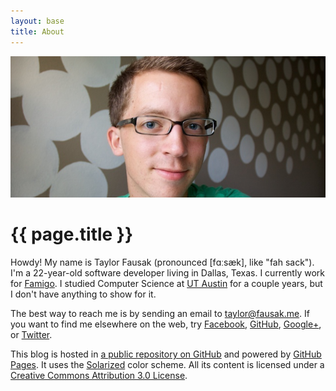 ```yaml
---
layout: base
title: About
---
```


![Portrait][1]

# {{ page.title }}

Howdy! My name is Taylor Fausak (pronounced \[fɑːsæk\], like "fah
sack"). I'm a 22-year-old software developer living in Dallas,
Texas. I currently work for [Famigo][2]. I studied Computer Science
at [UT Austin][3] for a couple years, but I don't have anything to
show for it.

The best way to reach me is by sending an email to [taylor@fausak.me][4].
If you want to find me elsewhere on the web, try [Facebook][5], [GitHub][6],
[Google+][7], or [Twitter][8].

This blog is hosted in [a public repository on GitHub][9] and powered
by [GitHub Pages][10]. It uses the [Solarized][11] color scheme.
All its content is licensed under a [Creative Commons Attribution
3.0 License][12].

[1]: /static/images/taylor-fausak.jpg
[2]: http://www.famigo.com/
[3]: http://www.utexas.edu/
[4]: mailto:taylor+honeypot@fausak.me
[5]: https://www.facebook.com/taylorfausak
[6]: https://github.com/tfausak
[7]: https://plus.google.com/111507914518262812295
[8]: https://twitter.com/taylorfausak
[9]: https://github.com/tfausak/tfausak.github.com
[10]: http://pages.github.com/
[11]: http://ethanschoonover.com/solarized
[12]: http://creativecommons.org/licenses/by/3.0/
